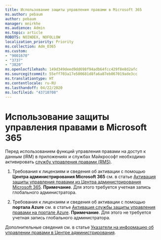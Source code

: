 ```yaml
---
title: Использование защиты управления правами в Microsoft 365
ms.author: pebaum
author: pebaum
manager: mnirkhe
ms.audience: Admin
ms.topic: article
ROBOTS: NOINDEX, NOFOLLOW
localization_priority: Priority
ms.collection: Adm_O365
ms.custom:
- "9001670"
- "3737"
- "3820"
ms.openlocfilehash: 149d349deed9dd698f94adb64fcc429f8e8d2afc
ms.sourcegitcommit: 55eff703a17e500681d8fa6a87eb067019ade3cc
ms.translationtype: HT
ms.contentlocale: ru-RU
ms.lasthandoff: 04/22/2020
ms.locfileid: "43710708"
---
```

# <a name="use-rights-management-protection-with-microsoft-365"></a>Использование защиты управления правами в Microsoft 365

Перед использованием функций управления правами на доступ к данным (IRM) в приложениях и службах Майкрософт необходимо активировать [службу управления правами (RMS)](https://docs.microsoft.com/azure/information-protection/what-is-azure-rms).

1. Требования к лицензиям и сведения об активации с помощью **Центра администрирования Microsoft 365** см. в статье [Активация защиты управления правами из Центра администрирования Microsoft 365](https://docs.microsoft.com/azure/information-protection/activate-office365). **Примечание**. Для этого требуется учетная запись глобального администратора.

2. Требования к лицензиям и сведения об активации с помощью **портала Azure** см. в статье [Активация службы защиты управления правами на портале Azure](https://docs.microsoft.com/azure/information-protection/activate-azure). **Примечание**. Для этого не требуется учетная запись глобального администратора.

Дополнительные сведения см. в статье [Указатели на информацию об управлении правами в Центре администрирования](https://docs.microsoft.com/office365/enterprise/activate-rms-in-office-365).

